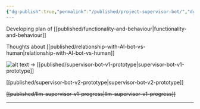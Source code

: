 ```yaml
---
{"dg-publish":true,"permalink":"/published/project-supervisor-bot/","dgPassFrontmatter":true,"noteIcon":""}
---
```


Developing plan of [[published/functionality-and-behaviour\|functionality-and-behaviour]]

Thoughts about [[published/relationship-with-AI-bot-vs-human\|relationship-with-AI-bot-vs-human]]

![alt text](/img/user/images/supervisor-bot-v1-screenshot-2.png)
→ [[published/supervisor-bot-v1-prototype\|supervisor-bot-v1-prototype]]

[[published/supervisor-bot-v2-prototype\|supervisor-bot-v2-prototype]]

~~[[published/llm-supervisor-v1-progress\|llm-supervisor-v1-progress]]~~

---




